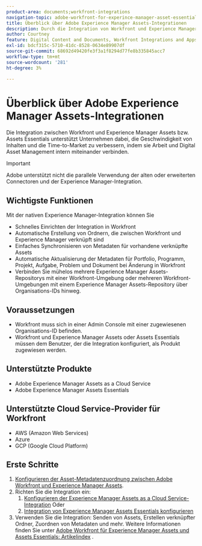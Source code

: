 ```yaml
---
product-area: documents;workfront-integrations
navigation-topic: adobe-workfront-for-experince-manager-asset-essentials
title: Überblick über Adobe Experience Manager Assets-Integrationen
description: Durch die Integration von Workfront und Experience Manager Assets oder Assets Essentials können Unternehmen die Geschwindigkeit und Time-to-Market von Inhalten steigern, indem sie Arbeit und Digital Asset Management miteinander verbinden.
author: Courtney
feature: Digital Content and Documents, Workfront Integrations and Apps
exl-id: bdcf315c-5710-41dc-8528-0634e89907df
source-git-commit: 68692d49420fe3f3a1f8294d77fe8b335845acc7
workflow-type: tm+mt
source-wordcount: '281'
ht-degree: 3%

---
```


# Überblick über Adobe Experience Manager Assets-Integrationen

<!-- Audited: 12/2023 -->

Die Integration zwischen Workfront und Experience Manager Assets bzw. Assets Essentials unterstützt Unternehmen dabei, die Geschwindigkeit von Inhalten und die Time-to-Market zu verbessern, indem sie Arbeit und Digital Asset Management intern miteinander verbinden.

>[!IMPORTANT]
>
>Adobe unterstützt nicht die parallele Verwendung der alten oder erweiterten Connectoren und der Experience Manager-Integration.

## Wichtigste Funktionen

Mit der nativen Experience Manager-Integration können Sie

* Schnelles Einrichten der Integration in Workfront
* Automatische Erstellung von Ordnern, die zwischen Workfront und Experience Manager verknüpft sind
* Einfaches Synchronisieren von Metadaten für vorhandene verknüpfte Assets
* Automatische Aktualisierung der Metadaten für Portfolio, Programm, Projekt, Aufgabe, Problem und Dokument bei Änderung in Workfront
* Verbinden Sie mühelos mehrere Experience Manager Assets-Repositorys mit einer Workfront-Umgebung oder mehreren Workfront-Umgebungen mit einem Experience Manager Assets-Repository über Organisations-IDs hinweg.


## Voraussetzungen

* Workfront muss sich in einer Admin Console mit einer zugewiesenen Organisations-ID befinden.
* Workfront und Experience Manager Assets oder Assets Essentials müssen dem Benutzer, der die Integration konfiguriert, als Produkt zugewiesen werden.


## Unterstützte Produkte

* Adobe Experience Manager Assets as a Cloud Service
* Adobe Experience Manager Assets Essentials

## Unterstützte Cloud Service-Provider für Workfront

* AWS (Amazon Web Services)
* Azure
* GCP (Google Cloud Platform)


## Erste Schritte

1. [Konfigurieren der Asset-Metadatenzuordnung zwischen Adobe Workfront und Experience Manager Assets](https://experienceleague.adobe.com/docs/experience-manager-cloud-service/content/assets/integrations/configure-asset-metadata-mapping.html?lang=en).
1. Richten Sie die Integration ein:
   1. [Konfigurieren der Experience Manager Assets as a Cloud Service-Integration](/help/quicksilver/administration-and-setup/configure-integrations/configure-aacs-integration.md)
Oder
   1. [Integration von Experience Manager Assets Essentials konfigurieren](/help/quicksilver/documents/adobe-workfront-for-experience-manager-assets-essentials/setup-asset-essentials.md)
1. Verwenden Sie die Integration: Senden von Assets, Erstellen verknüpfter Ordner, Zuordnen von Metadaten und mehr. Weitere Informationen finden Sie unter [Adobe Workfront für Experience Manager Assets und Assets Essentials: Artikelindex](/help/quicksilver/documents/adobe-workfront-for-experience-manager-assets-essentials/workfront-for-aem-asset-essentials.md) .
